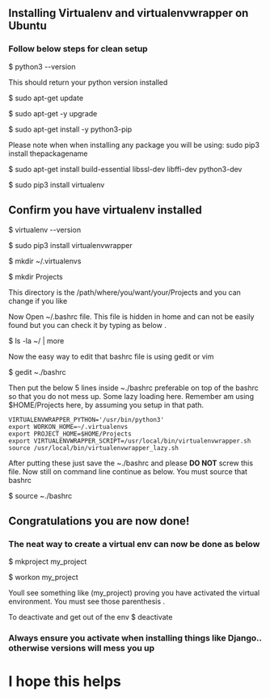 ## Installing Virtualenv and virtualenvwrapper on Ubuntu
### Follow below steps for clean setup

$ python3 --version

This should return your python version  installed

$ sudo apt-get update

$ sudo apt-get -y upgrade

$ sudo apt-get install -y python3-pip

Please note when when installing any package you will be using: sudo pip3 install thepackagename

$ sudo apt-get install build-essential libssl-dev libffi-dev python3-dev

$ sudo pip3 install virtualenv

## Confirm you have virtualenv installed

$ virtualenv --version

$ sudo pip3 install virtualenvwrapper

$ mkdir ~/.virtualenvs

$ mkdir Projects

This  directory is the /path/where/you/want/your/Projects and you can change if you like

Now Open ~/.bashrc file. This file is hidden in home and can not be easily found but you can check it by typing as below .

$  ls -la ~/ | more

Now the easy way to edit that bashrc file is using gedit or vim

$ gedit ~./bashrc

Then put the below  5 lines inside ~./bashrc preferable on top of the bashrc so that you do not mess up.
Some lazy loading here. Remember am using  $HOME/Projects here, by assuming you setup in that path.

    VIRTUALENVWRAPPER_PYTHON='/usr/bin/python3'
    export WORKON_HOME=~/.virtualenvs
    export PROJECT_HOME=$HOME/Projects
    export VIRTUALENVWRAPPER_SCRIPT=/usr/local/bin/virtualenvwrapper.sh
    source /usr/local/bin/virtualenvwrapper_lazy.sh

After putting these just save the ~./bashrc and please **DO NOT** screw this file.
Now still on command line continue as below. You must source that bashrc

$ source ~./bashrc

## Congratulations you are now done!

### The neat way to create a virtual env can now be done as below

$ mkproject my_project

$ workon my_project

Youll see something like (my_project) proving you have activated the virtual  environment.  You must see those parenthesis .


To deactivate and get out of the env
$ deactivate

### Always ensure you activate when installing things like Django.. otherwise versions will mess you up

# I hope this helps 
